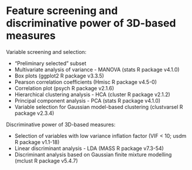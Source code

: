 # <b>Feature screening and discriminative power of 3D-based measures</b>
Variable screening and selection:
+ “Preliminary selected” subset
+ Multivariate analysis of variance - MANOVA (stats R package v4.1.0) 
+ Box plots (ggplot2 R package v3.3.5) 
+ Pearson correlation coefficients (Hmisc R package v4.5-0)
+ Correlation plot (psych R package v2.1.6)
+ Hierarchical clustering analysis - HCA (cluster R package v2.1.2)
+ Principal component analysis - PCA (stats R package v4.1.0)
+ Variable selection for Gaussian model-based clustering (clustvarsel R package v2.3.4)

Discriminative power of 3D-based measures:
+ Selection of variables with low variance inflation factor (VIF < 10; usdm R package v1.1-18)
+ Linear discriminant analysis - LDA (MASS R package v7.3-54) 
+ Discriminant analysis based on Gaussian finite mixture modelling (mclust R package v5.4.7)

